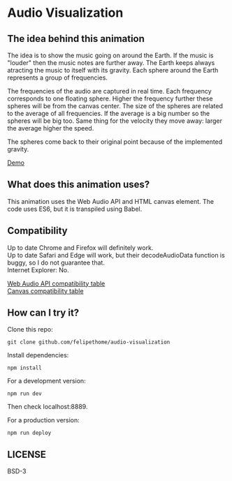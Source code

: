 # Audio Visualization

## The idea behind this animation

The idea is to show the music going on around the Earth. If the music is "louder" then the music notes are further away. The Earth keeps always atracting the music to itself with its gravity. Each sphere around the Earth represents a group of frequencies.

The frequencies of the audio are captured in real time. Each frequency corresponds to one floating sphere. Higher the frequency further these spheres will be from the canvas center. The size of the spheres are related to the average of all frequencies. If the average is a big number so the spheres will be big too. Same thing for the velocity they move away: larger the average higher the speed.

The spheres come back to their original point because of the implemented gravity.

[Demo](https://felipethome.github.io/audio-visualization)

## What does this animation uses?

This animation uses the Web Audio API and HTML canvas element.
The code uses ES6, but it is transpiled using Babel.

## Compatibility

Up to date Chrome and Firefox will definitely work.  
Up to date Safari and Edge will work, but their decodeAudioData function is buggy, so I do not guarantee that.  
Internet Explorer: No.  

[Web Audio API compatibility table](https://caniuse.com/#search=web%20audio%20api)  
[Canvas compatibility table](https://caniuse.com/#search=canvas)

## How can I try it?

Clone this repo:

    git clone github.com/felipethome/audio-visualization

Install dependencies:

    npm install

For a development version:

    npm run dev

Then check localhost:8889.

For a production version:

    npm run deploy

## LICENSE

BSD-3